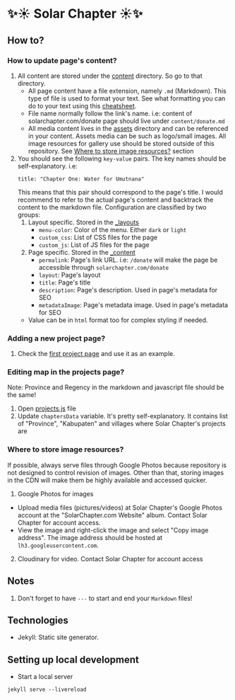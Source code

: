 ✨☀️ Solar Chapter ☀️✨
===

## How to?
### How to update page's content?
1. All content are stored under the [content](content) directory. So go to that directory.
    - All page content have a file extension, namely `.md` (Markdown). This type of file is used to format your text. See what formatting you can do to your text using this [cheatsheet](https://www.markdownguide.org/cheat-sheet/).
    - File name normally follow the link's name. i.e: content of solarchapter.com/donate page should live under `content/donate.md`
    - All media content lives in the [assets](assets) directory and can be referenced in your content. Assets media can be such as logo/small images. All image resources for gallery use should be stored outside of this repository. See [Where to store image resources?](#where-to-store-image-resources) section
2. You should see the following `key-value` pairs. The key names should be self-explanatory.
    i.e:
    ```
    title: "Chapter One: Water for Umutnana"
    ```
    This means that this pair should correspond to the page's title. I would recommend to refer to the actual page's content and backtrack the content to the markdown file.
    Configuration are classified by two groups:
    1. Layout specific. Stored in the [_layouts](/_layouts)
        - `menu-color`: Color of the menu. Either `dark` or `light`
        - `custom_css`: List of CSS files for the page
        - `custom_js`: List of JS files for the page
    2. Page specific. Stored in the [_content](/_content)
        - `permalink`: Page's link URL. i.e: `/donate` will make the page be accessible through `solarchapter.com/donate`
        - `layout`: Page's layout
        - `title`: Page's title
        - `description`: Page's description. Used in page's metadata for SEO
        - `metadataImage`: Page's metadata image. Used in page's metadata for SEO
    - Value can be in `html` format too for complex styling if needed.

### Adding a new project page?
1. Check the [first project page](content/projects/chapter-one-umutnana.md) and use it as an example.

### Editing map in the projects page?
Note: Province and Regency in the markdown and javascript file should be the same!
1. Open [projects.js](assets/js/projects.js#L1) file
2. Update `chaptersData` variable. It's pretty self-explanatory. It contains list of "Province", "Kabupaten" and villages where Solar Chapter's projects are

### <a id="where-to-store-image-resources"></a>Where to store image resources?
If possible, always serve files through Google Photos because repository is not designed to control revision of images. Other than that, storing images in the CDN will make them be highly available and accessed quicker.
1. Google Photos for images
- Upload media files (pictures/videos) at Solar Chapter's Google Photos account at the "SolarChapter.com Website" album. Contact Solar Chapter for account access.
- View the image and right-click the image and select "Copy image address". The image address should be hosted at `lh3.googleusercontent.com`.
2. Cloudinary for video. Contact Solar Chapter for account access 

## Notes
1. Don't forget to have `---` to start and end your `Markdown` files!

## Technologies
- Jekyll: Static site generator.

## Setting up local development
- Start a local server
```
jekyll serve --livereload
```